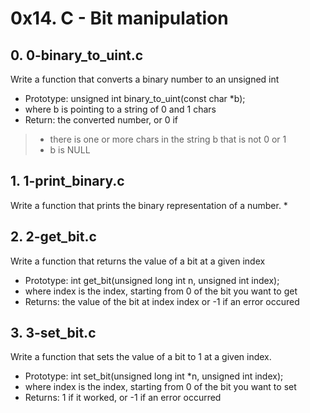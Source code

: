 # 0x14. C - Bit manipulation

## 0. 0-binary_to_uint.c

Write a function that converts a binary number to an unsigned int
* Prototype: unsigned int binary_to_uint(const char *b);
* where b is pointing to a string of 0 and 1 chars
* Return: the converted number, or 0 if
 > - there is one or more chars in the string b that is not 0 or 1
 > - b is NULL

## 1. 1-print_binary.c

Write a function that prints the binary representation of a number.
* 
## 2. 2-get_bit.c

Write a function that returns the value of a bit at a given index
* Prototype: int get_bit(unsigned long int n, unsigned int index);
* where index is the index, starting from 0 of the bit you want to get
* Returns: the value of the bit at index index or -1 if an error occured

## 3. 3-set_bit.c

Write a function that sets the value of a bit to 1 at a given index.
* Prototype: int set_bit(unsigned long int *n, unsigned int index);
* where index is the index, starting from 0 of the bit you want to set
* Returns: 1 if it worked, or -1 if an error occurred

